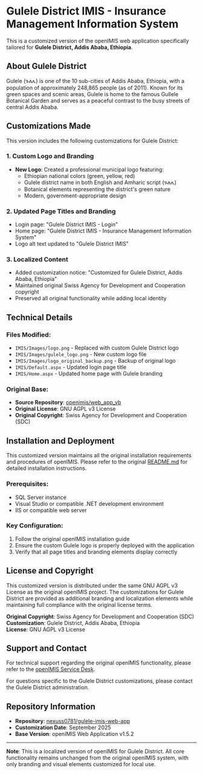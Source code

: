 # Gulele District IMIS - Insurance Management Information System

This is a customized version of the openIMIS web application specifically tailored for **Gulele District, Addis Ababa, Ethiopia**.

## About Gulele District

Gulele (ጉለሌ) is one of the 10 sub-cities of Addis Ababa, Ethiopia, with a population of approximately 248,865 people (as of 2011). Known for its green spaces and scenic areas, Gulele is home to the famous Gullele Botanical Garden and serves as a peaceful contrast to the busy streets of central Addis Ababa.

## Customizations Made

This version includes the following customizations for Gulele District:

### 1. **Custom Logo and Branding**
- **New Logo**: Created a professional municipal logo featuring:
  - Ethiopian national colors (green, yellow, red)
  - Gulele district name in both English and Amharic script (ጉለሌ)
  - Botanical elements representing the district's green nature
  - Modern, government-appropriate design

### 2. **Updated Page Titles and Branding**
- Login page: "Gulele District IMIS - Login"
- Home page: "Gulele District IMIS - Insurance Management Information System"
- Logo alt text updated to "Gulele District IMIS"

### 3. **Localized Content**
- Added customization notice: "Customized for Gulele District, Addis Ababa, Ethiopia"
- Maintained original Swiss Agency for Development and Cooperation copyright
- Preserved all original functionality while adding local identity

## Technical Details

### Files Modified:
- `IMIS/Images/logo.png` - Replaced with custom Gulele District logo
- `IMIS/Images/gulele_logo.png` - New custom logo file
- `IMIS/Images/logo_original_backup.png` - Backup of original logo
- `IMIS/Default.aspx` - Updated login page title
- `IMIS/Home.aspx` - Updated home page with Gulele branding

### Original Base:
- **Source Repository**: [openimis/web_app_vb](https://github.com/openimis/web_app_vb)
- **Original License**: GNU AGPL v3 License
- **Original Copyright**: Swiss Agency for Development and Cooperation (SDC)

## Installation and Deployment

This customized version maintains all the original installation requirements and procedures of openIMIS. Please refer to the original [README.md](README.md) for detailed installation instructions.

### Prerequisites:
- SQL Server instance
- Visual Studio or compatible .NET development environment
- IIS or compatible web server

### Key Configuration:
1. Follow the original openIMIS installation guide
2. Ensure the custom Gulele logo is properly deployed with the application
3. Verify that all page titles and branding elements display correctly

## License and Copyright

This customized version is distributed under the same GNU AGPL v3 License as the original openIMIS project. The customizations for Gulele District are provided as additional branding and localization elements while maintaining full compliance with the original license terms.

**Original Copyright**: Swiss Agency for Development and Cooperation (SDC)  
**Customization**: Gulele District, Addis Ababa, Ethiopia  
**License**: GNU AGPL v3 License

## Support and Contact

For technical support regarding the original openIMIS functionality, please refer to the [openIMIS Service Desk](https://openimis.atlassian.net/servicedesk/customer/portal/1).

For questions specific to the Gulele District customizations, please contact the Gulele District administration.

## Repository Information

- **Repository**: [nexuss0781/gulele-imis-web-app](https://github.com/nexuss0781/gulele-imis-web-app)
- **Customization Date**: September 2025
- **Base Version**: openIMIS Web Application v1.5.2

---

**Note**: This is a localized version of openIMIS for Gulele District. All core functionality remains unchanged from the original openIMIS system, with only branding and visual elements customized for local use.

